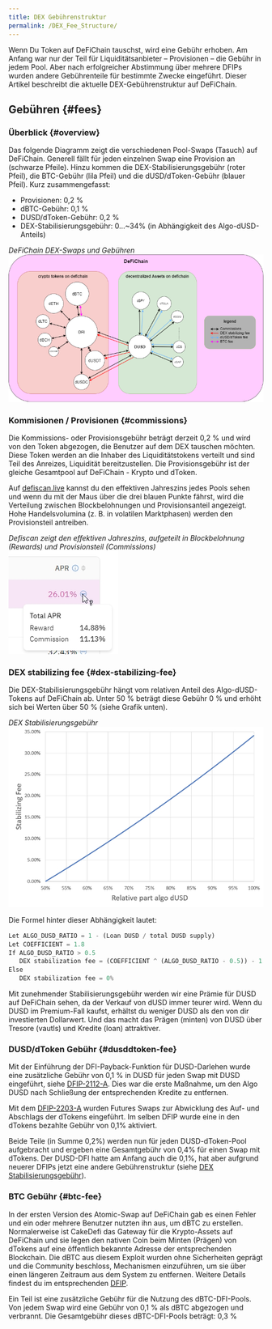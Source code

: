 ```yaml
---
title: DEX Gebührenstruktur
permalink: /DEX_Fee_Structure/
---
```


Wenn Du Token auf DeFiChain tauschst, wird eine Gebühr erhoben. Am Anfang war nur der Teil für Liquiditätsanbieter – Provisionen – die Gebühr in jedem Pool. Aber nach erfolgreicher Abstimmung über mehrere DFIPs wurden andere Gebührenteile für bestimmte Zwecke eingeführt. Dieser Artikel beschreibt die aktuelle DEX-Gebührenstruktur auf DeFiChain.

## Gebühren {#fees}

### Überblick {#overview}

Das folgende Diagramm zeigt die verschiedenen Pool-Swaps (Tasuch) auf DeFiChain. Generell fällt für jeden einzelnen Swap eine Provision an (schwarze Pfeile). Hinzu kommen die DEX-Stabilisierungsgebühr (roter Pfeil), die BTC-Gebühr (lila Pfeil) und die dUSD/dToken-Gebühr (blauer Pfeil). Kurz zusammengefasst:

- Provisionen: 0,2 %
- dBTC-Gebühr: 0,1 %
- DUSD/dToken-Gebühr: 0,2 %
- DEX-Stabilisierungsgebühr: 0...~34% (in Abhängigkeit des Algo-dUSD-Anteils)

*DeFiChain DEX-Swaps und Gebühren*  
![DeFiChain DEX-Swaps und Gebühren](./../media/DefiChainDEXFees.png)

### Kommisionen / Provisionen {#commissions}

Die Kommissions- oder Provisionsgebühr beträgt derzeit 0,2 % und wird von den Token abgezogen, die Benutzer auf dem DEX tauschen möchten. Diese Token werden an die Inhaber des Liquiditätstokens verteilt und sind Teil des Anreizes, Liquidität bereitzustellen. Die Provisionsgebühr ist der gleiche Gesamtpool auf DeFiChain - Krypto und dToken.

Auf [defiscan.live](https://defiscan.live/dex) kannst du den effektiven Jahreszins jedes Pools sehen und wenn du mit der Maus über die drei blauen Punkte fährst, wird die Verteilung zwischen Blockbelohnungen und Provisionsanteil angezeigt. Hohe Handelsvolumina (z. B. in volatilen Marktphasen) werden den Provisionsteil antreiben.

*Defiscan zeigt den effektiven Jahreszins, aufgeteilt in Blockbelohnung (Rewards) und Provisionsteil (Commissions)*  
![Defiscan zeigt den effektiven Jahreszins, aufgeteilt in Blockbelohnung (Rewards) und Provisionsteil (Commissions)](./../media/Defiscan_APR_rewardCommissions.jpg)

### DEX stabilizing fee {#dex-stabilizing-fee}

Die DEX-Stabilisierungsgebühr hängt vom relativen Anteil des Algo-dUSD-Tokens auf DeFiChain ab. Unter 50 % beträgt diese Gebühr 0 % und erhöht sich bei Werten über 50 % (siehe Grafik unten).

*DEX Stabilisierungsgebühr*  
![DEX Stabilisierungsgebühr](./../media/DEX_stabilizing_fee.jpg)

Die Formel hinter dieser Abhängigkeit lautet:

``` python
Let ALGO_DUSD_RATIO = 1 - (Loan DUSD / total DUSD supply)
Let COEFFICIENT = 1.8
If ALGO_DUSD_RATIO > 0.5
   DEX stabilization fee = (COEFFICIENT ^ (ALGO_DUSD_RATIO - 0.5)) - 1
Else
   DEX stabilization fee = 0%
```

Mit zunehmender Stabilisierungsgebühr werden wir eine Prämie für DUSD auf DeFiChain sehen, da der Verkauf von dUSD immer teurer wird. Wenn du DUSD im Premium-Fall kaufst, erhältst du weniger DUSD als den von dir investierten Dollarwert. Und das macht das Prägen (minten) von DUSD über Tresore (vautls) und Kredite (loan) attraktiver.

### DUSD/dToken Gebühr {#dusddtoken-fee}

Mit der Einführung der DFI-Payback-Funktion für DUSD-Darlehen wurde eine zusätzliche Gebühr von 0,1 % in DUSD für jeden Swap mit DUSD eingeführt, siehe [DFIP-2112-A](https://github.com/DeFiCh/dfips/issues/99). Dies war die erste Maßnahme, um den Algo DUSD nach Schließung der entsprechenden Kredite zu entfernen.

Mit dem [DFIP-2203-A](https://github.com/DeFiCh/dfips/issues/127) wurden Futures Swaps zur Abwicklung des Auf- und Abschlags der dTokens eingeführt. Im selben DFIP wurde eine in den dTokens bezahlte Gebühr von 0,1% aktiviert.

Beide Teile (in Summe 0,2%) werden nun für jeden DUSD-dToken-Pool aufgebracht und ergeben eine Gesamtgebühr von 0,4% für einen Swap mit dTokens. Der DUSD-DFI hatte am Anfang auch die 0,1%, hat aber aufgrund neuerer DFIPs jetzt eine andere Gebührenstruktur (siehe [DEX Stabilisierungsgebühr](#dex-stabilizing-fee)).

### BTC Gebühr {#btc-fee}

In der ersten Version des Atomic-Swap auf DeFiChain gab es einen Fehler und ein oder mehrere Benutzer nutzten ihn aus, um dBTC zu erstellen. Normalerweise ist CakeDefi das Gateway für die Krypto-Assets auf DeFiChain und sie legen den nativen Coin beim Minten (Prägen) von dTokens auf eine öffentlich bekannte Adresse der entsprechenden Blockchain. Die dBTC aus diesem Exploit wurden ohne Sicherheiten geprägt und die Community beschloss, Mechanismen einzuführen, um sie über einen längeren Zeitraum aus dem System zu entfernen. Weitere Details findest du im entsprechenden [DFIP](https://github.com/DeFiCh/dfips/issues/101).

Ein Teil ist eine zusätzliche Gebühr für die Nutzung des dBTC-DFI-Pools. Von jedem Swap wird eine Gebühr von 0,1 % als dBTC abgezogen und verbrannt. Die Gesamtgebühr dieses dBTC-DFI-Pools beträgt: 0,3 %
